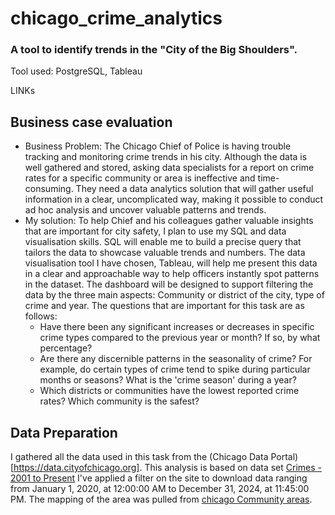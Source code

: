 # chicago_crime_analytics
### A tool to identify trends in the "City of the Big Shoulders".

Tool used: PostgreSQL, Tableau

LINKs

## Business case evaluation

* Business Problem: The Chicago Chief of Police is having trouble tracking and monitoring crime trends in his city. Although the data is well gathered and stored, asking data specialists for a report on crime rates for a specific community or area is ineffective and time-consuming. They need a data analytics solution that will gather useful information in a clear, uncomplicated way, making it possible to conduct ad hoc analysis and uncover valuable patterns and trends.
* My solution: To help Chief and his colleagues gather valuable insights that are important for city safety, I plan to use my SQL and data visualisation skills. SQL will enable me to build a precise query that tailors the data to showcase valuable trends and numbers. The data visualisation tool I have chosen, Tableau, will help me present this data in a clear and approachable way to help officers instantly spot patterns in the dataset. The dashboard will be designed to support filtering the data by the three main aspects: Community or district of the city, type of crime and year. The questions that are important for this task are as follows:
  * Have there been any significant increases or decreases in specific crime types compared to the previous year or month? If so, by what percentage?
  * Are there any discernible patterns in the seasonality of crime? For example, do certain types of crime tend to spike during particular months or seasons? What is the 'crime season' during a year?
  * Which districts or communities have the lowest reported crime rates? Which community is the safest? 

## Data Preparation
I gathered all the data used in this task from the (Chicago Data Portal)[https://data.cityofchicago.org]. This analysis is based on data set [Crimes - 2001 to Present](https://data.cityofchicago.org/Public-Safety/Crimes-2001-to-Present/ijzp-q8t2/about_data) I've applied a filter on the site to download data ranging from January 1, 2020, at 12:00:00 AM to December 31, 2024, at 11:45:00 PM. The mapping of the area was pulled from [chicago Community areas](https://data.cityofchicago.org/Facilities-Geographic-Boundaries/chicago-Community-areas/m39i-3ntz). 

